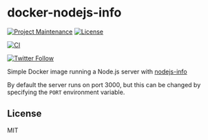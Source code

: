 # docker-nodejs-info

[![Project Maintenance](https://img.shields.io/maintenance/yes/2022.svg)](https://github.com/pedrolamas/docker-nodejs-info 'GitHub Repository')
[![License](https://img.shields.io/github/license/pedrolamas/docker-nodejs-info.svg)](https://github.com/pedrolamas/docker-nodejs-info/blob/master/LICENSE 'License')

[![CI](https://github.com/pedrolamas/docker-nodejs-info/workflows/CI/badge.svg)](https://github.com/pedrolamas/docker-nodejs-info/actions 'Build Status')

[![Twitter Follow](https://img.shields.io/twitter/follow/pedrolamas?style=social)](https://twitter.com/pedrolamas '@pedrolamas')

Simple Docker image running a Node.js server with [nodejs-info](https://github.com/chrisveness/nodejs-info#readme)

By default the server runs on port 3000, but this can be changed by specifying the `PORT` environment variable.

## License

MIT
